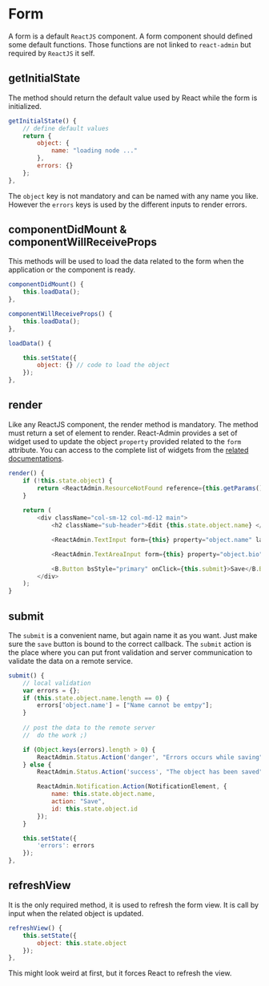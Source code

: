 Form
====

A form is a default ``ReactJS`` component. A form component should defined some default functions. Those functions are not linked to ``react-admin`` but required by ``ReactJS`` it self.


getInitialState
---------------

The method should return the default value used by React while the form is initialized.

```js
getInitialState() {
    // define default values
    return {
        object: {
            name: "loading node ..."
        },
        errors: {}
    };
},
```

The ``object`` key is not mandatory and can be named with any name you like. However the ``errors`` keys is used by the different inputs to render errors. 


componentDidMount & componentWillReceiveProps
---------------------------------------------

This methods will be used to load the data related to the form when the application or the component is ready. 

```js
componentDidMount() {
    this.loadData();
},

componentWillReceiveProps() {
    this.loadData();
},

loadData() {

    this.setState({
        object: {} // code to load the object 
    });
},

```

render
------

Like any ReactJS component, the render method is mandatory. The method must return a set of element to render. React-Admin provides a set of widget used to update the object ``property`` provided related to the ``form`` attribute. You can access to the complete list of widgets from the [related documentations](Form_Widgets.md).

```js
render() {
    if (!this.state.object) {
        return <ReactAdmin.ResourceNotFound reference={this.getParams().id}  />
    }
        
    return (
        <div className="col-sm-12 col-md-12 main">
            <h2 className="sub-header">Edit {this.state.object.name} </h2>

            <ReactAdmin.TextInput form={this} property="object.name" label="Name" help="The name"/>

            <ReactAdmin.TextAreaInput form={this} property="object.bio" label="Biography" />

            <B.Button bsStyle="primary" onClick={this.submit}>Save</B.Button>
        </div>
    );
}
```

submit
------

The ``submit`` is a convenient name, but again name it as you want. Just make sure the ``save`` button is bound to the correct callback. The ``submit`` action is the place where you can put front validation and server communication to validate the data on a remote service. 

```js
submit() {
    // local validation
    var errors = {};
    if (this.state.object.name.length == 0) {
        errors['object.name'] = ["Name cannot be emtpy"];
    }
    
    // post the data to the remote server
    //  do the work ;)

    if (Object.keys(errors).length > 0) {
        ReactAdmin.Status.Action('danger', "Errors occurs while saving", 4000);
    } else {
        ReactAdmin.Status.Action('success', "The object has been saved", 2000);

        ReactAdmin.Notification.Action(NotificationElement, {
            name: this.state.object.name,
            action: "Save",
            id: this.state.object.id
        });
    }

    this.setState({
        'errors': errors
    });
},
```

refreshView
-----------

It is the only required method, it is used to refresh the form view. It is call by input when the related object is updated.

```js
refreshView() {
    this.setState({
        object: this.state.object
    });
},
```

This might look weird at first, but it forces React to refresh the view.

